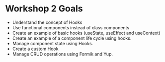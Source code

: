 # Workshop 2 Goals

- Understand the concept of Hooks
- Use functional components instead of class components
- Create an example of basic hooks (useState, useEffect and useContext)
- Create an example of a component life cycle using hooks.
- Manage component state using Hooks.
- Create a custom Hook
- Manage CRUD operations using Formik and Yup.
